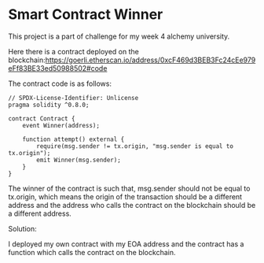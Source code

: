 # Smart Contract Winner

This project is a part of challenge for my week 4 alchemy university.

Here there is a contract deployed on the blockchain:https://goerli.etherscan.io/address/0xcF469d3BEB3Fc24cEe979eFf83BE33ed50988502#code

The contract code is as follows:
```solidity
// SPDX-License-Identifier: Unlicense
pragma solidity ^0.8.0;

contract Contract {
    event Winner(address);

    function attempt() external {
        require(msg.sender != tx.origin, "msg.sender is equal to tx.origin");
        emit Winner(msg.sender);
    }
}
```

The winner of the contract is such that, msg.sender should not be equal to tx.origin, which means the origin of the transaction should be a different address and the address who calls the contract on the blockchain should be a different address.

Solution:

I deployed my own contract with my EOA address and the contract has a function which calls the contract on the blockchain.
